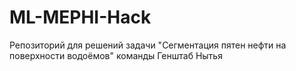 # ML-MEPHI-Hack
Репозиторий для решений задачи "Сегментация пятен нефти на поверхности водоёмов" команды Генштаб Нытья
